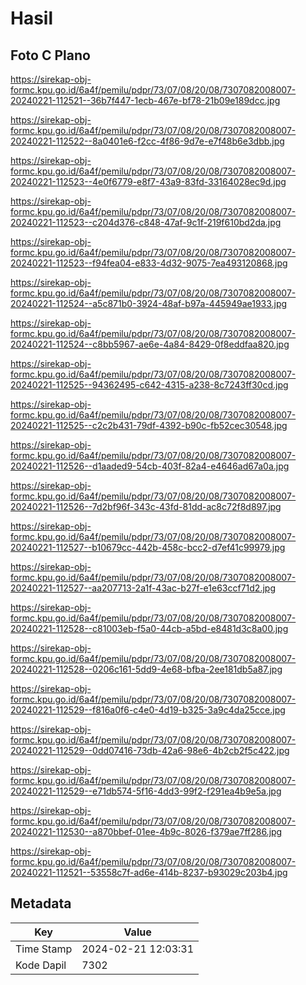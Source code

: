 # Hasil

## Foto C Plano

https://sirekap-obj-formc.kpu.go.id/6a4f/pemilu/pdpr/73/07/08/20/08/7307082008007-20240221-112521--36b7f447-1ecb-467e-bf78-21b09e189dcc.jpg

https://sirekap-obj-formc.kpu.go.id/6a4f/pemilu/pdpr/73/07/08/20/08/7307082008007-20240221-112522--8a0401e6-f2cc-4f86-9d7e-e7f48b6e3dbb.jpg

https://sirekap-obj-formc.kpu.go.id/6a4f/pemilu/pdpr/73/07/08/20/08/7307082008007-20240221-112523--4e0f6779-e8f7-43a9-83fd-33164028ec9d.jpg

https://sirekap-obj-formc.kpu.go.id/6a4f/pemilu/pdpr/73/07/08/20/08/7307082008007-20240221-112523--c204d376-c848-47af-9c1f-219f610bd2da.jpg

https://sirekap-obj-formc.kpu.go.id/6a4f/pemilu/pdpr/73/07/08/20/08/7307082008007-20240221-112523--f94fea04-e833-4d32-9075-7ea493120868.jpg

https://sirekap-obj-formc.kpu.go.id/6a4f/pemilu/pdpr/73/07/08/20/08/7307082008007-20240221-112524--a5c871b0-3924-48af-b97a-445949ae1933.jpg

https://sirekap-obj-formc.kpu.go.id/6a4f/pemilu/pdpr/73/07/08/20/08/7307082008007-20240221-112524--c8bb5967-ae6e-4a84-8429-0f8eddfaa820.jpg

https://sirekap-obj-formc.kpu.go.id/6a4f/pemilu/pdpr/73/07/08/20/08/7307082008007-20240221-112525--94362495-c642-4315-a238-8c7243ff30cd.jpg

https://sirekap-obj-formc.kpu.go.id/6a4f/pemilu/pdpr/73/07/08/20/08/7307082008007-20240221-112525--c2c2b431-79df-4392-b90c-fb52cec30548.jpg

https://sirekap-obj-formc.kpu.go.id/6a4f/pemilu/pdpr/73/07/08/20/08/7307082008007-20240221-112526--d1aaded9-54cb-403f-82a4-e4646ad67a0a.jpg

https://sirekap-obj-formc.kpu.go.id/6a4f/pemilu/pdpr/73/07/08/20/08/7307082008007-20240221-112526--7d2bf96f-343c-43fd-81dd-ac8c72f8d897.jpg

https://sirekap-obj-formc.kpu.go.id/6a4f/pemilu/pdpr/73/07/08/20/08/7307082008007-20240221-112527--b10679cc-442b-458c-bcc2-d7ef41c99979.jpg

https://sirekap-obj-formc.kpu.go.id/6a4f/pemilu/pdpr/73/07/08/20/08/7307082008007-20240221-112527--aa207713-2a1f-43ac-b27f-e1e63ccf71d2.jpg

https://sirekap-obj-formc.kpu.go.id/6a4f/pemilu/pdpr/73/07/08/20/08/7307082008007-20240221-112528--c81003eb-f5a0-44cb-a5bd-e8481d3c8a00.jpg

https://sirekap-obj-formc.kpu.go.id/6a4f/pemilu/pdpr/73/07/08/20/08/7307082008007-20240221-112528--0206c161-5dd9-4e68-bfba-2ee181db5a87.jpg

https://sirekap-obj-formc.kpu.go.id/6a4f/pemilu/pdpr/73/07/08/20/08/7307082008007-20240221-112529--f816a0f6-c4e0-4d19-b325-3a9c4da25cce.jpg

https://sirekap-obj-formc.kpu.go.id/6a4f/pemilu/pdpr/73/07/08/20/08/7307082008007-20240221-112529--0dd07416-73db-42a6-98e6-4b2cb2f5c422.jpg

https://sirekap-obj-formc.kpu.go.id/6a4f/pemilu/pdpr/73/07/08/20/08/7307082008007-20240221-112529--e71db574-5f16-4dd3-99f2-f291ea4b9e5a.jpg

https://sirekap-obj-formc.kpu.go.id/6a4f/pemilu/pdpr/73/07/08/20/08/7307082008007-20240221-112530--a870bbef-01ee-4b9c-8026-f379ae7ff286.jpg

https://sirekap-obj-formc.kpu.go.id/6a4f/pemilu/pdpr/73/07/08/20/08/7307082008007-20240221-112521--53558c7f-ad6e-414b-8237-b93029c203b4.jpg


## Metadata

| Key        | Value               |
| ---------- | ------------------- |
| Time Stamp | 2024-02-21 12:03:31 |
| Kode Dapil | 7302                |



